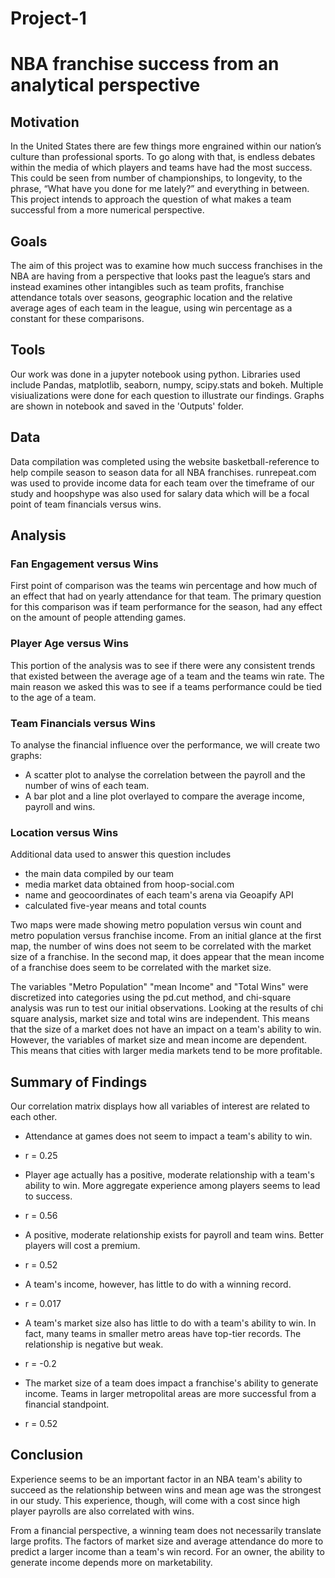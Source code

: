 # Project-1
# NBA franchise success from an analytical perspective

## Motivation
In the United States there are few things more engrained within our nation’s culture than professional sports. To go along with that, is endless debates within the media of which players and teams have had the most success. This could be seen from number of championships, to longevity, to the phrase, “What have you done for me lately?” and everything in between. This project intends to approach the question of what makes a team successful from a more numerical perspective.

## Goals
The aim of this project was to examine how much success franchises in the NBA are having from a perspective that looks past the league’s stars and instead examines other intangibles such as team profits, franchise attendance totals over seasons, geographic location and the relative average ages of each team in the league, using win percentage as a constant for these comparisons. 

## Tools
Our work was done in a jupyter notebook using python. Libraries used include Pandas, matplotlib, seaborn, numpy, scipy.stats and bokeh. Multiple visiualizations were done for each question to illustrate our findings. Graphs are shown in notebook and saved in the 'Outputs' folder.

## Data
Data compilation was completed using the website basketball-reference to help compile season to season data for all NBA franchises. runrepeat.com was used to provide 
income data for each team over the timeframe of our study and hoopshype was also used for salary data which will be a focal point of team financials versus wins.

## Analysis

### Fan Engagement versus Wins
First point of comparison was the teams win percentage and how much of an effect that had on yearly attendance for that team. The primary question for this comparison was if team performance for the season, had any effect on the amount of people attending games. 
	
### Player Age versus Wins
This portion of the analysis was to see if there were any consistent trends that existed between the average age of a team and the teams win rate. The main reason we asked this was to see if a teams performance could be tied to the age of a team.

### Team Financials versus Wins
To analyse the financial influence over the performance, we will create two graphs:
- A scatter plot to analyse the correlation between the payroll and the number of wins of each team.
- A bar plot and a line plot overlayed to compare the average income, payroll and wins.

### Location versus Wins
Additional data used to answer this question includes
- the main data compiled by our team
- media market data obtained from hoop-social.com
- name and geocoordinates of each team's arena via Geoapify API
- calculated five-year means and total counts

Two maps were made showing metro population versus win count and metro population versus franchise income. From an initial glance at the first map, the number of wins does not seem to be correlated with the market size of a franchise. In the second map, it does appear that the mean income of a franchise does seem to be correlated with the market size. 

The variables "Metro Population" "mean Income" and "Total Wins" were discretized into categories using the pd.cut method, and chi-square analysis was run to test our initial observations. Looking at the results of chi square analysis, market size and total wins are independent. This means that the size of a market does not have an impact on a team's ability to win. However, the variables of market size and mean income are dependent. This means that cities with larger media markets tend to be more profitable.

## Summary of Findings
Our correlation matrix displays how all variables of interest are related to each other.

- Attendance at games does not seem to impact a team's ability to win.
 - r = 0.25

- Player age actually has a positive, moderate relationship with a team's ability to win. More aggregate experience among players seems to lead to success.
 - r = 0.56

- A positive, moderate relationship exists for payroll and team wins. Better players will cost a premium.
 - r = 0.52
 
- A team's income, however, has little to do with a winning record.
 - r = 0.017
 
- A team's market size also has little to do with a team's ability to win. In fact, many teams in smaller metro areas have top-tier records. The relationship is negative but weak.
 - r = -0.2
 
- The market size of a team does impact a franchise's ability to generate income. Teams in larger metropolital areas are more successful from a financial standpoint.
 - r = 0.52

## Conclusion

Experience seems to be an important factor in an NBA team's ability to succeed as the relationship between wins and mean age was the strongest in our study. This experience, though, will come with a cost since high player payrolls are also correlated with wins.

From a financial perspective, a winning team does not necessarily translate large profits. The factors of market size and average attendance do more to predict a larger income than a team's win record. For an owner, the ability to generate income depends more on marketability.


